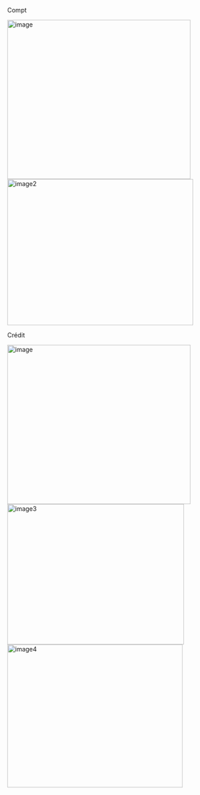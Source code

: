 Compt


<img width="419" height="364" alt="image" src="https://github.com/user-attachments/assets/b5840242-20df-4c95-b657-e3c3b7275ef0" />



<img width="425" height="334" alt="image2" src="https://github.com/user-attachments/assets/7561bd9a-38eb-4d7b-9d53-0f096bfbadcf" />




Crédit 


<img width="419" height="364" alt="image" src="https://github.com/user-attachments/assets/896caf89-d21b-4d4e-bfbd-ebfb2510004d" />


<img width="404" height="321" alt="image3" src="https://github.com/user-attachments/assets/02b71654-376d-46fa-96ee-d036edf46e6b" />


<img width="401" height="327" alt="image4" src="https://github.com/user-attachments/assets/890d68e9-56f0-44de-8c46-2c43f2fc3c0f" />
